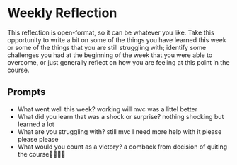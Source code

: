 # Weekly Reflection
This reflection is open-format, so it can be whatever you like. Take this opportunity to write a bit on some of the things you have learned this week or some of the things that you are still struggling with; identify some challenges you had at the beginning of the week that you were able to overcome, or just generally reflect on how you are feeling at this point in the course.

## Prompts
- What went well this week? working will mvc was a littel better
- What did you learn that was a shock or surprise? nothing shocking but learned a lot
- What are you struggling with? still mvc I need more help with it please please please
- What would you count as a victory? a comback from decision of quiting the course🤦‍♂️🤦‍♂️
